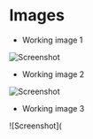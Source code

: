 # Images

* Working image 1

![Screenshot](https://github.com/hpsanjana20/M1_Electricity_Bill/blob/main/6_ImagesAndVideos/Screenshot%20(536).png)

* Working image 2

![Screenshot](https://github.com/hpsanjana20/M1_Electricity_Bill/blob/main/6_ImagesAndVideos/Screenshot%20(537).png)

* Working image 3

![Screenshot](
